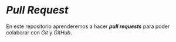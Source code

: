 # _Pull Request_

En este repositorio aprenderemos a hacer _**pull requests**_ para poder colaborar con _Git_ y _GitHub_.
